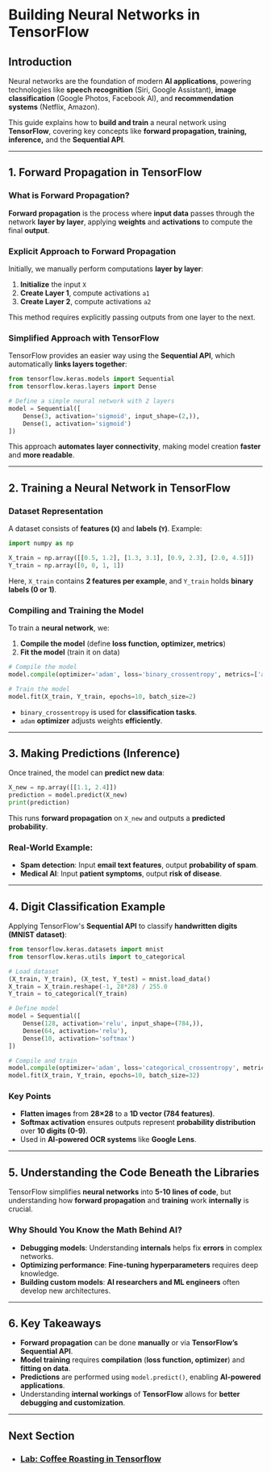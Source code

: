 # **Building Neural Networks in TensorFlow**

## **Introduction**
Neural networks are the foundation of modern **AI applications**, powering technologies like **speech recognition** (Siri, Google Assistant), **image classification** (Google Photos, Facebook AI), and **recommendation systems** (Netflix, Amazon).

This guide explains how to **build and train** a neural network using **TensorFlow**, covering key concepts like **forward propagation, training, inference,** and the **Sequential API**.

---

## **1. Forward Propagation in TensorFlow**
### **What is Forward Propagation?**
**Forward propagation** is the process where **input data** passes through the network **layer by layer**, applying **weights** and **activations** to compute the final **output**.

### **Explicit Approach to Forward Propagation**
Initially, we manually perform computations **layer by layer**:
1. **Initialize** the input `X`
2. **Create Layer 1**, compute activations `a1`
3. **Create Layer 2**, compute activations `a2`

This method requires explicitly passing outputs from one layer to the next.

### **Simplified Approach with TensorFlow**
TensorFlow provides an easier way using the **Sequential API**, which automatically **links layers together**:
```python
from tensorflow.keras.models import Sequential
from tensorflow.keras.layers import Dense

# Define a simple neural network with 2 layers
model = Sequential([
    Dense(3, activation='sigmoid', input_shape=(2,)),
    Dense(1, activation='sigmoid')
])
```
This approach **automates layer connectivity**, making model creation **faster** and **more readable**.

---

## **2. Training a Neural Network in TensorFlow**
### **Dataset Representation**
A dataset consists of **features (`X`)** and **labels (`Y`)**. Example:
```python
import numpy as np

X_train = np.array([[0.5, 1.2], [1.3, 3.1], [0.9, 2.3], [2.0, 4.5]])
Y_train = np.array([0, 0, 1, 1])
```
Here, `X_train` contains **2 features per example**, and `Y_train` holds **binary labels (0 or 1)**.

### **Compiling and Training the Model**
To train a **neural network**, we:
1. **Compile the model** (define **loss function, optimizer, metrics**)
2. **Fit the model** (train it on data)

```python
# Compile the model
model.compile(optimizer='adam', loss='binary_crossentropy', metrics=['accuracy'])

# Train the model
model.fit(X_train, Y_train, epochs=10, batch_size=2)
```
- `binary_crossentropy` is used for **classification tasks**.
- `adam` **optimizer** adjusts weights **efficiently**.

---

## **3. Making Predictions (Inference)**
Once trained, the model can **predict new data**:
```python
X_new = np.array([[1.1, 2.4]])
prediction = model.predict(X_new)
print(prediction)
```
This runs **forward propagation** on `X_new` and outputs a **predicted probability**.

### **Real-World Example:**
- **Spam detection**: Input **email text features**, output **probability of spam**.
- **Medical AI**: Input **patient symptoms**, output **risk of disease**.

---

## **4. Digit Classification Example**
Applying TensorFlow's **Sequential API** to classify **handwritten digits (MNIST dataset)**:
```python
from tensorflow.keras.datasets import mnist
from tensorflow.keras.utils import to_categorical

# Load dataset
(X_train, Y_train), (X_test, Y_test) = mnist.load_data()
X_train = X_train.reshape(-1, 28*28) / 255.0
Y_train = to_categorical(Y_train)

# Define model
model = Sequential([
    Dense(128, activation='relu', input_shape=(784,)),
    Dense(64, activation='relu'),
    Dense(10, activation='softmax')
])

# Compile and train
model.compile(optimizer='adam', loss='categorical_crossentropy', metrics=['accuracy'])
model.fit(X_train, Y_train, epochs=10, batch_size=32)
```
### **Key Points**
- **Flatten images** from **28×28** to a **1D vector (784 features)**.
- **Softmax activation** ensures outputs represent **probability distribution** over **10 digits (0-9)**.
- Used in **AI-powered OCR systems** like **Google Lens**.

---

## **5. Understanding the Code Beneath the Libraries**
TensorFlow simplifies **neural networks** into **5-10 lines of code**, but understanding how **forward propagation** and **training** work **internally** is crucial.

### **Why Should You Know the Math Behind AI?**
- **Debugging models**: Understanding **internals** helps fix **errors** in complex networks.
- **Optimizing performance**: **Fine-tuning hyperparameters** requires deep knowledge.
- **Building custom models**: **AI researchers and ML engineers** often develop new architectures.

---

## **6. Key Takeaways**
- **Forward propagation** can be done **manually** or via **TensorFlow’s Sequential API**.
- **Model training** requires **compilation** (**loss function, optimizer**) and **fitting on data**.
- **Predictions** are performed using `model.predict()`, enabling **AI-powered applications**.
- Understanding **internal workings** of **TensorFlow** allows for **better debugging and customization**.


---
## Next Section
- ### [Lab: Coffee Roasting in Tensorflow](Lab_Coffee_Roasting_in_Tensorflow.md)
